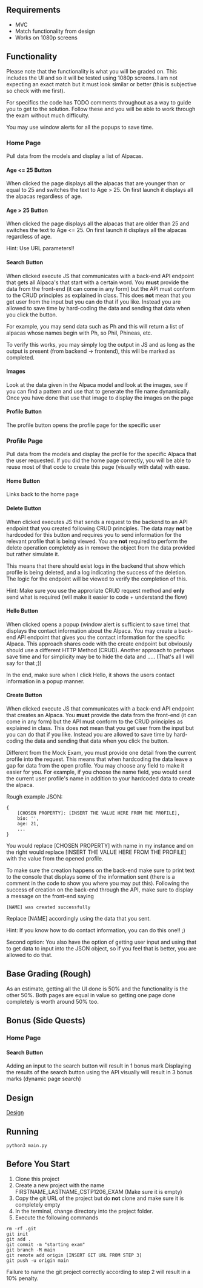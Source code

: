 ## Requirements

 - MVC
 - Match functionality from design
 - Works on 1080p screens

## Functionality
Please note that the functionality is what you will be graded on. This includes the UI and so it will be tested using 1080p screens. I am not expecting an exact match but it must look similar or better (this is subjective so check with me first).

For specifics the code has TODO comments throughout as a way to guide you to get to the solution. Follow these and you will be able to work through the exam without much difficulty.

You may use window alerts for all the popups to save time.

### Home Page
Pull data from the models and display a list of Alpacas.

#### Age <= 25 Button
When clicked the page displays all the alpacas that are younger than or equal to 25 and switches the text to Age > 25. On first launch it displays all the alpacas regardless of age.

#### Age > 25 Button
When clicked the page displays all the alpacas that are older than 25 and switches the text to Age <= 25. On first launch it displays all the alpacas regardless of age.

Hint: Use URL parameters!!

#### Search Button
When clicked execute JS that communicates with a back-end API endpoint that gets all Alpaca's that start with a certain word. You **must** provide the data from the front-end (it can come in any form) but the API must conform to the CRUD principles as explained in class. This does **not** mean that you get user from the input but you can do that if you like. Instead you are allowed to save time by hard-coding the data and sending that data when you click the button.

For example, you may send data such as Ph and this will return a list of alpacas whose names begin with Ph,
so Phil, Phineas, etc.

To verify this works, you may simply log the output in JS and as long as the output is present (from backend -> frontend), this will be marked as completed.

#### Images
Look at the data given in the Alpaca model and look at the images, see if you can find a pattern and use that to generate the file name dynamically. Once you have done that use that image to display the images on the page

#### Profile Button
The profile button opens the profile page for the specific user

### Profile Page
Pull data from the models and display the profile for the specific Alpaca that the user requested. If you did the home page correctly, you will be able to reuse most of that code to create this page (visually with data) with ease.

#### Home Button
Links back to the home page

#### Delete Button
When clicked executes JS that sends a request to the backend to an API endpoint that you created following
CRUD principles. The data may **not** be hardcoded for this button and requires you to send information for the relevant profile that is being viewed. You are **not** required to perform the delete operation completely as in remove the object from the data provided but rather simulate it.

This means that there should exist logs in the backend that show which profile is being deleted, and a log indicating the success of the deletion. The logic for the endpoint will be viewed to verify the completion of this.

Hint: Make sure you use the approriate CRUD request method and **only** send what is required (will make it easier to code + understand the flow)

#### Hello Button
When clicked opens a popup (window alert is sufficient to save time) that displays the contact information about the Alpaca.
You may create a back-end API endpoint that gives you the contact information for the specific Alpaca. This approach shares code with the create endpoint but obviously should use a different HTTP Method (CRUD). Another approach to perhaps save time and for simplicity may be to hide the data and ..... (That's all I will say for that ;))

In the end, make sure when I click Hello, it shows the users contact information in a popup manner.

#### Create Button
When clicked execute JS that communicates with a back-end API endpoint that creates an Alpaca. You **must** provide the data from the front-end (it can come in any form) but the API must conform to the CRUD principles as explained in class. This does **not** mean that you get user from the input but you can do that if you like. Instead you are allowed to save time by hard-coding the data and sending that data when you click the button.

Different from the Mock Exam, you must provide one detail from the current profile into the request. This means that when hardcoding the data leave a gap for data from the open profile. You may choose any field to make it easier for you. For example, if you choose the name field, you would send the current user profile's name in addition to your hardcoded data to create the alpaca.

Rough example JSON:
```
{
    [CHOSEN PROPERTY]: [INSERT THE VALUE HERE FROM THE PROFILE],
    bio: '',
    age: 21,
    ...
}
```

You would replace [CHOSEN PROPERTY] with name in my instance and on the right would replace [INSERT THE VALUE HERE FROM THE PROFILE] with the value from the opened profile.

To make sure the creation happens on the back-end make sure to print text to the console that displays some of the information sent (there is a comment in the code to show you where you may put this). Following the success of creation on the back-end through the API, make sure to display a message on the front-end saying

```
[NAME] was created successfully
```

Replace [NAME] accordingly using the data that you sent.

Hint: If you know how to do contact information, you can do this one!! ;)

Second option: You also have the option of getting user input and using that to get data to input into the JSON object, so if you feel that is better, you are allowed to do that.

## Base Grading (Rough)
As an estimate, getting all the UI done is 50% and the functionality is the other 50%.
Both pages are equal in value so getting one page done completely is worth around 50% too.

## Bonus (Side Quests)
### Home Page
#### Search Button
Adding an input to the search button will result in 1 bonus mark
Displaying the results of the search button using the API visually will result in 3 bonus marks (dynamic page search)

## Design
[Design](https://www.figma.com/file/U5cVLOdXkd3hrJ2PfUh9H0/Exam?node-id=0%3A1)

## Running

    python3 main.py

## Before You Start
1. Clone this project
2. Create a new project with the name FIRSTNAME_LASTNAME_CSTP1206_EXAM (Make sure it is empty)
3. Copy the git URL of the project but do **not** clone and make sure it is completely empty
4. In the terminal, change directory into the project folder.
5. Execute the following commands

```
rm -rf .git
git init
git add .
git commit -m "starting exam"
git branch -M main
git remote add origin [INSERT GIT URL FROM STEP 3]
git push -u origin main
```

Failure to name the git project correctly according to step 2 will result in a 10% penalty.